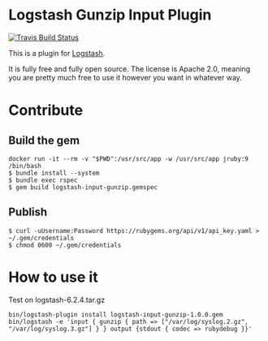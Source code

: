 # Logstash Gunzip Input Plugin

[![Travis Build Status](https://travis-ci.org/logstash-plugins/logstash-input-gunzip.svg)](https://travis-ci.org/logstash-plugins/logstash-input-gunzip)

This is a plugin for [Logstash](https://github.com/elastic/logstash).

It is fully free and fully open source. The license is Apache 2.0, meaning you are pretty much free to use it however you want in whatever way.

# Contribute

## Build the gem


```
docker run -it --rm -v "$PWD":/usr/src/app -w /usr/src/app jruby:9 /bin/bash
$ bundle install --system
$ bundle exec rspec
$ gem build logstash-input-gunzip.gemspec

```

## Publish

```
$ curl -uUsername:Password https://rubygems.org/api/v1/api_key.yaml > ~/.gem/credentials
$ chmod 0600 ~/.gem/credentials
```

# How to use it

Test on logstash-6.2.4.tar.gz

```
bin/logstash-plugin install logstash-input-gunzip-1.0.0.gem
bin/logstash -e 'input { gunzip { path => ["/var/log/syslog.2.gz", "/var/log/syslog.3.gz"] } } output {stdout { codec => rubydebug }}'
```